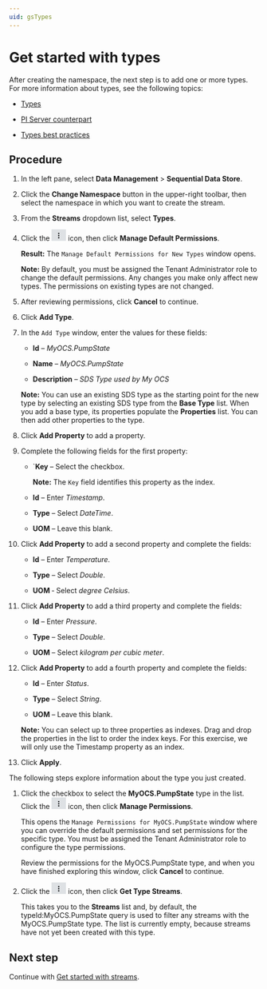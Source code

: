 ```yaml
---
uid: gsTypes
---
```


# Get started with types

After creating the namespace, the next step is to add one or more types. For more information about types, see the following topics:

- [Types](xref:ccTypes)

- [PI Server counterpart](xref:ccTypes#types-pi-server)

- [Types best practices](xref:bpTypes)

## Procedure

1. In the left pane, select **Data Management** > **Sequential Data Store**.

1. Click the **Change Namespace** button in the upper-right toolbar, then select the namespace in which you want to create the stream. 

1. From the **Streams** dropdown list, select **Types**.

1. Click the ![More Options button](images/more-options.png) icon, then click **Manage Default Permissions**.
 
   **Result:** The `Manage Default Permissions for New Types` window opens.

   **Note:** By default, you must be assigned the Tenant Administrator role to change the default permissions. Any changes you make only affect new types. The permissions on existing types are not changed.

1. After reviewing permissions, click **Cancel** to continue.

1. Click **Add Type**.

1. In the `Add Type` window, enter the values for these fields:

   - **Id** &ndash; *MyOCS.PumpState*

   - **Name** &ndash; *MyOCS.PumpState*

   - **Description** &ndash; *SDS Type used by My OCS*

    **Note:** You can use an existing SDS type as the starting point for the new type by selecting an existing SDS type from the **Base Type** list. When you add a base type, its properties populate the **Properties** list. You can then add other properties to the type.

1. Click  **Add Property** to add a property.

1. Complete the following fields for the first property:

   - `**Key** &ndash; Select the checkbox.

     **Note:** The `Key` field identifies this property as the index. 

   - **Id** &ndash; Enter *Timestamp*.

   - **Type** &ndash; Select *DateTime*. <!-- Do we need to mention that you can filter by System or Tenant types? --> 

   - **UOM** &ndash; Leave this blank.

1. Click **Add Property** to add a second property and complete the fields:

   - **Id** &ndash; Enter *Temperature*.

   - **Type** &ndash; Select *Double*.

   - **UOM** &dash; Select *degree Celsius*.
   
1. Click **Add Property** to add a third property and complete the fields:

   - **Id** &ndash; Enter *Pressure*.

   - **Type** &ndash; Select *Double*.
   
   - **UOM** &ndash; Select *kilogram per cubic meter*.

1. Click  **Add Property** to add a fourth property and complete the fields:

      - **Id** &ndash; Enter *Status*.

      - **Type** &ndash; Select *String*.

      - **UOM** &ndash; Leave this blank.

      **Note:** You can select up to three properties as indexes. Drag and drop the properties in the list to order the index keys. For this exercise, we will only use the Timestamp property as an index.

1. Click **Apply**.

The following steps explore information about the type you just created.

1. Click the checkbox to select the **MyOCS.PumpState** type in the list. Click the ![More Options button](images/more-options.png) icon, then click **Manage Permissions**.

    This opens the `Manage Permissions for MyOCS.PumpState` window where you can override the default permissions and set permissions for the specific type. You must be assigned the Tenant Administrator role to configure the type permissions.

    Review the permissions for the MyOCS.PumpState type, and when you have finished exploring this window, click **Cancel** to continue. 

1. Click the ![More Options button](images/more-options.png) icon, then click **Get Type Streams**.

   This takes you to the **Streams** list and, by default, the typeId:MyOCS.PumpState query is used to filter any streams with the MyOCS.PumpState type. The list is currently empty, because streams have not yet been created with this type.

## Next step

Continue with [Get started with streams](xref:gsStreams).

